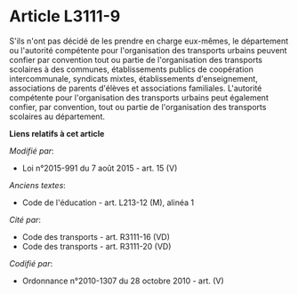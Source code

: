 # Article L3111-9

S'ils n'ont pas décidé de les prendre en charge eux-mêmes, le département ou l'autorité compétente pour l'organisation des
transports urbains peuvent confier par convention tout ou partie de l'organisation des transports scolaires à des communes,
établissements publics de coopération intercommunale, syndicats mixtes, établissements d'enseignement, associations de
parents d'élèves et associations familiales. L'autorité compétente pour l'organisation des transports urbains peut également
confier, par convention, tout ou partie de l'organisation des transports scolaires au département.

**Liens relatifs à cet article**

_Modifié par_:

  - Loi n°2015-991 du 7 août 2015 - art. 15 (V)

_Anciens textes_:

  - Code de l'éducation - art. L213-12 (M), alinéa 1

_Cité par_:

  - Code des transports - art. R3111-16 (VD)
  - Code des transports - art. R3111-20 (VD)

_Codifié par_:

  - Ordonnance n°2010-1307 du 28 octobre 2010 - art. (V)
